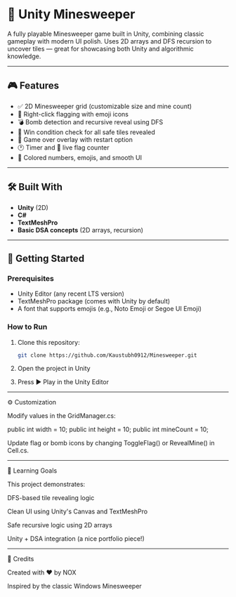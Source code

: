 # 🧱 Unity Minesweeper

A fully playable Minesweeper game built in Unity, combining classic gameplay with modern UI polish. Uses 2D arrays and DFS recursion to uncover tiles — great for showcasing both Unity and algorithmic knowledge.

---

## 🎮 Features

- ✅ 2D Minesweeper grid (customizable size and mine count)
- 🚩 Right-click flagging with emoji icons
- 💣 Bomb detection and recursive reveal using DFS
- 🧠 Win condition check for all safe tiles revealed
- 🧼 Game over overlay with restart option
- 🕐 Timer and 🚩 live flag counter
- 🎨 Colored numbers, emojis, and smooth UI

---

## 🛠️ Built With

- **Unity** (2D)
- **C#**
- **TextMeshPro**
- **Basic DSA concepts** (2D arrays, recursion)

---

## 🚀 Getting Started

### Prerequisites

- Unity Editor (any recent LTS version)
- TextMeshPro package (comes with Unity by default)
- A font that supports emojis (e.g., Noto Emoji or Segoe UI Emoji)

### How to Run

1. Clone this repository:
   ```bash
   git clone https://github.com/Kaustubh0912/Minesweeper.git

2. Open the project in Unity


3. Press ▶️ Play in the Unity Editor


---

⚙️ Customization

Modify values in the GridManager.cs:

public int width = 10;
public int height = 10;
public int mineCount = 10;

Update flag or bomb icons by changing ToggleFlag() or RevealMine() in Cell.cs.


---

🎯 Learning Goals

This project demonstrates:

DFS-based tile revealing logic

Clean UI using Unity's Canvas and TextMeshPro

Safe recursive logic using 2D arrays

Unity + DSA integration (a nice portfolio piece!)



---

🙌 Credits

Created with ❤️ by NOX

Inspired by the classic Windows Minesweeper


